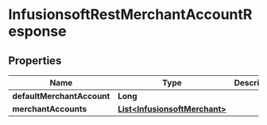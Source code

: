 
# InfusionsoftRestMerchantAccountResponse

## Properties
Name | Type | Description | Notes
------------ | ------------- | ------------- | -------------
**defaultMerchantAccount** | **Long** |  |  [optional]
**merchantAccounts** | [**List&lt;InfusionsoftMerchant&gt;**](InfusionsoftMerchant.md) |  |  [optional]



